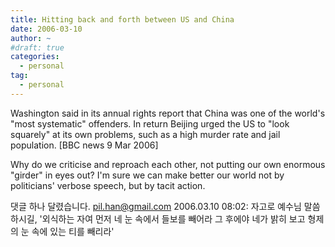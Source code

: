 ```yaml
---
title: Hitting back and forth between US and China
date: 2006-03-10
author: ~
#draft: true
categories:
  - personal
tag:
  - personal
---
```




Washington said in its annual rights report that China was one of the world's "most systematic" offenders. In return Beijing urged the US to "look squarely" at its own problems, such as a high murder rate and jail population. [BBC news 9 Mar 2006]

Why do we criticise and reproach each other, not putting our own enormous "girder" in eyes out?
I'm sure we can make better our world not by politicians' verbose speech, but by tacit action.


 댓글 하나 달렸습니다.
pil.han@gmail.com 2006.03.10 08:02: 
자고로 예수님 말씀하시길, '외식하는 자여 먼저 네 눈 속에서 들보를 빼어라 그 후에야 네가 밝히 보고 형제의 눈 속에 있는 티를 빼리라'




